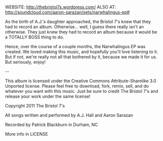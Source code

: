 WEBSITE: http://thebristol7s.wordpress.com/
ALSO AT: http://soundcloud.com/aaron-sarazan/sets/narwhalingus-ep#

As the birth of A.J.'s daughter approached, the Bristol 7's knew that they had to record an album. Otherwise... well, I guess there really isn't an otherwise. They just knew they had to record an album because it would be a TOTALLY BOSS thing to do.

Hence, over the course of a couple months, the Narwhalingus EP was created. We loved making this music, and hopefully you'll love listening to it. But if not, we're really not all that bothered by it, because we made it for us. But seriously, enjoy!

--

This album is licensed under the Creative Commons Attribute-Sharelike 3.0 Unported license. Please feel free to download, fork, remix, sell, and do whatever you want with this music. Just be sure to credit The Bristol 7's and release your work under the same license!

Copyright 2011 The Bristol 7's

All songs written and performed by A.J. Hall and Aaron Sarazan

Recorded by Patrick Blackburn in Durham, NC


More info in LICENSE
